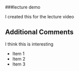 ###lecture demo

I created this for the lecture video

## Additional Comments

I think this is interesting

* Item 1
* Item 2
* Item 3
